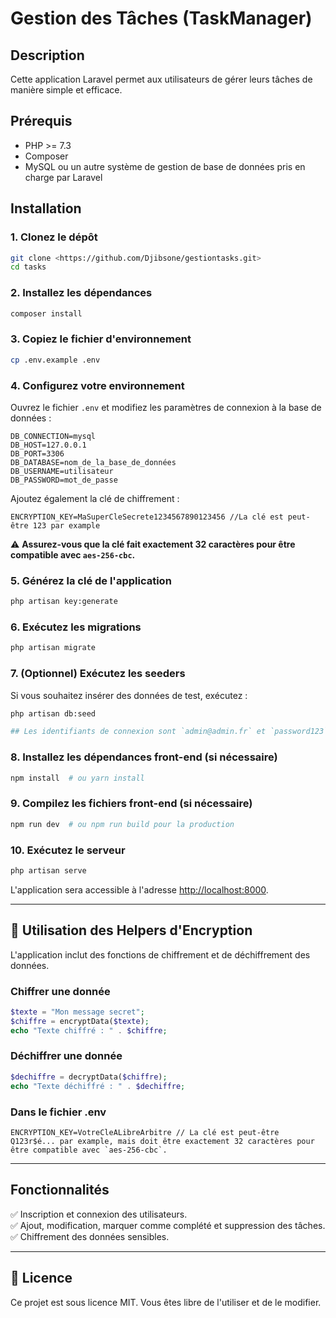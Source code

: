 
# Gestion des Tâches (TaskManager)

## Description
Cette application Laravel permet aux utilisateurs de gérer leurs tâches de manière simple et efficace.

## Prérequis
- PHP >= 7.3
- Composer
- MySQL ou un autre système de gestion de base de données pris en charge par Laravel

## Installation

### 1. **Clonez le dépôt**
```bash
git clone <https://github.com/Djibsone/gestiontasks.git>
cd tasks
```

### 2. **Installez les dépendances**
```bash
composer install
```

### 3. **Copiez le fichier d'environnement**
```bash
cp .env.example .env
```

### 4. **Configurez votre environnement**
Ouvrez le fichier `.env` et modifiez les paramètres de connexion à la base de données :

```env
DB_CONNECTION=mysql
DB_HOST=127.0.0.1
DB_PORT=3306
DB_DATABASE=nom_de_la_base_de_données
DB_USERNAME=utilisateur
DB_PASSWORD=mot_de_passe
```

Ajoutez également la clé de chiffrement :
```env
ENCRYPTION_KEY=MaSuperCleSecrete1234567890123456 //La clé est peut-être 123 par example
```
⚠️ **Assurez-vous que la clé fait exactement 32 caractères pour être compatible avec `aes-256-cbc`.**

### 5. **Générez la clé de l'application**
```bash
php artisan key:generate
```

### 6. **Exécutez les migrations**
```bash
php artisan migrate
```

### 7. **(Optionnel) Exécutez les seeders**
Si vous souhaitez insérer des données de test, exécutez :
```bash
php artisan db:seed

## Les identifiants de connexion sont `admin@admin.fr` et `password123`, avec deux tâches créées.
```

### 8. **Installez les dépendances front-end (si nécessaire)**
```bash
npm install  # ou yarn install
```

### 9. **Compilez les fichiers front-end (si nécessaire)**
```bash
npm run dev  # ou npm run build pour la production
```

### 10. **Exécutez le serveur**
```bash
php artisan serve
```
L'application sera accessible à l'adresse [http://localhost:8000](http://localhost:8000).

---

## 📌 **Utilisation des Helpers d'Encryption**
L'application inclut des fonctions de chiffrement et de déchiffrement des données.

### **Chiffrer une donnée**
```php
$texte = "Mon message secret";
$chiffre = encryptData($texte);
echo "Texte chiffré : " . $chiffre;
```

### **Déchiffrer une donnée**
```php
$dechiffre = decryptData($chiffre);
echo "Texte déchiffré : " . $dechiffre;
```

### **Dans le fichier .env**
```
ENCRYPTION_KEY=VotreCleALibreArbitre // La clé est peut-être Q123r$é... par example, mais doit être exactement 32 caractères pour être compatible avec `aes-256-cbc`.
```

---

## Fonctionnalités
✅ Inscription et connexion des utilisateurs.  
✅ Ajout, modification, marquer comme complété et suppression des tâches.  
✅ Chiffrement des données sensibles.  

---

## 📜 Licence
Ce projet est sous licence MIT. Vous êtes libre de l'utiliser et de le modifier.
